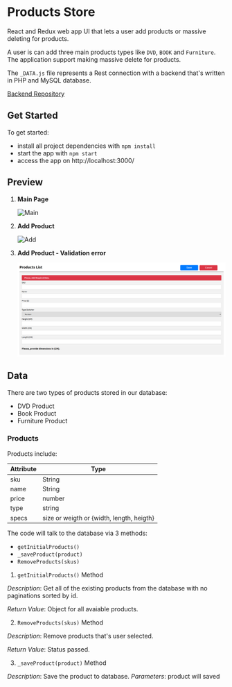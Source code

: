 # Products Store

React and Redux web app UI that lets a user add products or massive deleting for products.

A user is can add three main products types like `DVD`, `BOOK` and  `Furniture`. The application support making massive delete for products.

The `_DATA.js` file represents a Rest connection with a backend that's written in PHP and MySQL database.

[Backend Repository](https://bitbucket.org/mostafa-ashraf19/store-test-assignment-backend/src/master/)

## Get Started

To get started:

* install all project dependencies with `npm install`
* start the app with `npm start`
* access the app on http://localhost:3000/

## Preview

1. **Main Page** 
   
   <img src="https://raw.githubusercontent.com/Mostafa-ashraf19/Scandiweb-Fullstack-Assignment/main/screenshots/mainpage.png" alt='Main'/>
      
2. **Add Product**

   <img src="https://raw.githubusercontent.com/Mostafa-ashraf19/Scandiweb-Fullstack-Assignment/main/screenshots/addproduct.png" alt='Add' /> 

3. **Add Product - Validation error**

   <img src="https://raw.githubusercontent.com/Mostafa-ashraf19/Products_Store/main/screenshots/validation.png" alt='Add' /> 


## Data

There are two types of products stored in our database:

* DVD Product
* Book Product
* Furniture Product

### Products

Products include:

| Attribute    | Type             |
|-----------------|------------------|
| sku                | String           |
| name          | String           |
| price  | number           | 
| type | string |
| specs      | size or weigth or {width, length, heigth}         |

The code will talk to the database via 3 methods:

* `getInitialProducts()`
* `_saveProduct(product)`
* `RemoveProducts(skus)`

1) `getInitialProducts()` Method

*Description*: Get all of the existing products from the database with no paginations sorted by id.

*Return Value*: Object for all avaiable products.

2) `RemoveProducts(skus)` Method

*Description*: Remove products that's user selected.

*Return Value*: Status passed.

3) `_saveProduct(product)` Method

*Description*: Save the product to database.
*Parameters*:  product will saved
